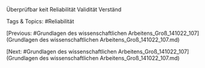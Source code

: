 Überprüfbar
keit
Reliabilität
Validität
Verständ

   Tags & Topics:
   #Reliabilität

[Previous: #Grundlagen des wissenschaftlichen Arbeitens_Groß_141022_107](Grundlagen des wissenschaftlichen Arbeitens_Groß_141022_107.md)

[Next: #Grundlagen des wissenschaftlichen Arbeitens_Groß_141022_107](Grundlagen des wissenschaftlichen Arbeitens_Groß_141022_107.md)
